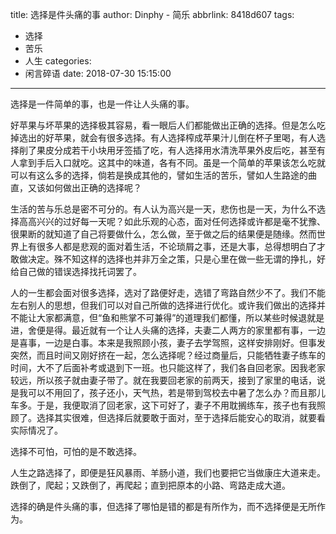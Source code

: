 title: 选择是件头痛的事
author: Dinphy - 简乐
abbrlink: 8418d607
tags:
  - 选择
  - 苦乐
  - 人生
categories:
  - 闲言碎语
date: 2018-07-30 15:15:00
---
选择是一件简单的事，也是一件让人头痛的事。

好苹果与坏苹果的选择极其容易，看一眼后人们都能做出正确的选择。但是怎么吃掉选出的好苹果，就会有很多选择。有人选择榨成苹果汁儿倒在杯子里喝，有人选择削了果皮分成若干小块用牙签插了吃，有人选择用水清洗苹果外皮后吃，甚至有人拿到手后入口就吃。这其中的味道，各有不同。虽是一个简单的苹果该怎么吃就可以有这么多的选择，倘若是换成其他的，譬如生活的苦乐，譬如人生路途的曲直，又该如何做出正确的选择呢？

生活的苦与乐总是密不可分的。有人认为高兴是一天，悲伤也是一天，为什么不选择高高兴兴的过好每一天呢？如此乐观的心态，面对任何选择或许都是毫不犹豫、很果断的就知道了自己将要做什么，怎么做，至于做之后的结果便是随缘。然而世界上有很多人都是悲观的面对着生活，不论琐屑之事，还是大事，总得想明白了才敢做决定。殊不知这样的选择也并非万全之策，只是心里在做一些无谓的挣扎，好给自己做的错误选择找托词罢了。

人的一生都会面对很多选择，选对了路便好走，选错了弯路自然少不了。我们不能左右别人的思想，但我们可以对自己所做的选择进行优化。或许我们做出的选择并不能让大家都满意，但“鱼和熊掌不可兼得”的道理我们都懂，所以某些时候退就是进，舍便是得。最近就有一个让人头痛的选择，夫妻二人两方的家里都有事，一边是喜事，一边是白事。本来是我照顾小孩，妻子去学驾照，这样安排刚好。但事发突然，而且时间又刚好挤在一起，怎么选择呢？经过商量后，只能牺牲妻子练车的时间，大不了后面补考或退到下一班。也只能这样了，我们各自回老家。因我老家较远，所以孩子就由妻子带了。就在我要回老家的前两天，接到了家里的电话，说是我可以不用回了，孩子还小，天气热，若是带到驾校去中暑了怎么办？而且那儿车多。于是，我便取消了回老家，这下可好了，妻子不用耽搁练车，孩子也有我照顾了。选择其实很难，但选择后就要敢于面对，至于选择后能安心的取消，就要看实际情况了。

选择不可怕，可怕的是不敢选择。

人生之路选择了，即便是狂风暴雨、羊肠小道，我们也要把它当做康庄大道来走。跌倒了，爬起；又跌倒了，再爬起；直到把原本的小路、弯路走成大道。

选择的确是件头痛的事，但选择了哪怕是错的都是有所作为，而不选择便是无所作为。